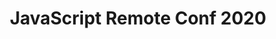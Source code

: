 ---
title: JavaScript Remote Conf 2020
description: Online Conference about JavaScript by JavaScript Experts
topic: JavaScript and Front-End Development
keywords: JavaScript, HTML, CSS, Front-End, JS, Conference, Learning, Keeping Current
layout: layouts/conference.njk
start_date: 2020-05-14
end_date: 2020-05-15
registration_url: https://www.eventbrite.com/e/javascript-remote-conf-2020-tickets-98023215075
cfp_url: https://chuck193704.typeform.com/to/XXLjow
hero_image: /images/conferences/laptop.jpg
email_list_id: 49
my_testimonials:
  - jsremote_erikisaksen
my_speakers:
  - js20_douglas_crockford
  - js20_aimee_knight
  - js20_chris_heilmann
  - js20_kahlil_lechelt
  - js20_dan_shappir
  - js20_steve_edwards
  - js20_mike_amundsen
  - js20_bryan_horn
  - js20_mark_hasara
---